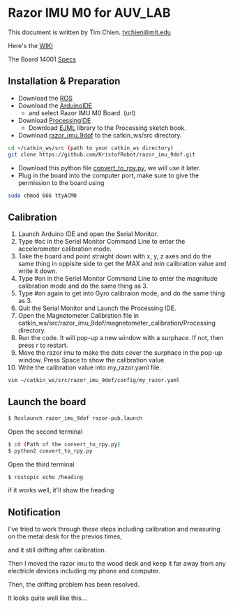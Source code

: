 # Razor IMU M0 for AUV_LAB

This document is written by Tim Chien. tychien@mit.edu

Here's the [WIKI](http://wiki.ros.org/razor_imu_9dof)

The Board 14001 [Specs](https://www.sparkfun.com/products/14001) 

## Installation & Preparation

*  Download the [ROS](http://wiki.ros.org/melodic/Installation/Ubuntu)
*  Download the [ArduinoIDE](https://www.arduino.cc/en/guide/linux#toc2)
    *  and select Razor IMU M0 Board. (url) 
*  Download [ProcessingIDE](https://processing.org/download/)
    * Download [EJML](url) library to the Processing sketch book.
*  Download [razor_imu_9dof](https://github.com/KristofRobot/razor_imu_9dof) to the catkin_ws/src directory. 
```bash 
cd ~/catkin_ws/src (path to your catkin_ws directory)
git clone https://github.com/KristofRobot/razor_imu_9dof.git 
```
*  Download this python file [convert_to_rpy.py](https://github.com/tychien/mitseagrantauv), we will use it later. 
*  Plug in the board into the computer port, make sure to give the permission to the board using
```bash 
sudo chmod 666 ttyACM0 
```
## Calibration

1.  Launch Arduino IDE and open the Serial Monitor.
1.  Type #oc in the Seriel Monitor Command Line to enter the accelerometer calibration mode.
1.  Take the board and point straight down with x, y, z axes and do the same thing in oppisite side to get the MAX and min calibration value and write it down.
1.  Type #on in the Seriel Monitor Command Line to enter the magnitude calibration mode and do the same thing as 3.
1.  Type #on again to get into Gyro calibraion mode, and do the same thing as 3.
1.  Quit the Serial Monitor and Launch the Processing IDE. 
1.  Open the Magnetometer Calibration file in catkin_ws/src/razor_imu_9dof/magnetometer_calibration/Processing directory.
1.  Run the code. It will pop-up a new window with a surphace. If not, then press r to restart.
1.  Move the razor imu to make the dots cover the surphace in the pop-up window. Press Space to show the calibration value.
1.  Write the calibration value into my_razor.yaml file. 
```bash 
vim ~/catkin_ws/src/razor_imu_9dof/config/my_razor.yaml
```
##  Launch the board

```bash
$ Roslaunch razor_imu_9dof razor-pub.launch 
```

Open the second terminal 

```bash
$ cd (Path of the convert_to_rpy.py)
$ python2 convert_to_rpy.py 
```

Open the third terminal 

```bash
$ rostopic echo /heading 
``` 
if it works well, it'll show the heading 

## Notification

I've tried to work through these steps including calibration and measuring on the metal desk for the previos times, 

and it still drifting after calibration.

Then I moved the razor imu to the wood desk and keep it far away from any electricle devices including my phone and computer. 

Then, the drifting problem has been resolved. 

It looks quite well like this... 
